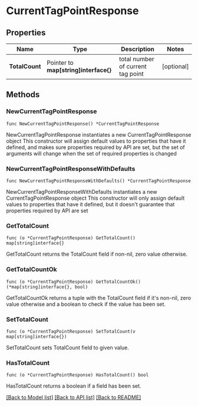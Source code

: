 # CurrentTagPointResponse

## Properties

Name | Type | Description | Notes
------------ | ------------- | ------------- | -------------
**TotalCount** | Pointer to **map[string]interface{}** | total number of current tag point | [optional] 

## Methods

### NewCurrentTagPointResponse

`func NewCurrentTagPointResponse() *CurrentTagPointResponse`

NewCurrentTagPointResponse instantiates a new CurrentTagPointResponse object
This constructor will assign default values to properties that have it defined,
and makes sure properties required by API are set, but the set of arguments
will change when the set of required properties is changed

### NewCurrentTagPointResponseWithDefaults

`func NewCurrentTagPointResponseWithDefaults() *CurrentTagPointResponse`

NewCurrentTagPointResponseWithDefaults instantiates a new CurrentTagPointResponse object
This constructor will only assign default values to properties that have it defined,
but it doesn't guarantee that properties required by API are set

### GetTotalCount

`func (o *CurrentTagPointResponse) GetTotalCount() map[string]interface{}`

GetTotalCount returns the TotalCount field if non-nil, zero value otherwise.

### GetTotalCountOk

`func (o *CurrentTagPointResponse) GetTotalCountOk() (*map[string]interface{}, bool)`

GetTotalCountOk returns a tuple with the TotalCount field if it's non-nil, zero value otherwise
and a boolean to check if the value has been set.

### SetTotalCount

`func (o *CurrentTagPointResponse) SetTotalCount(v map[string]interface{})`

SetTotalCount sets TotalCount field to given value.

### HasTotalCount

`func (o *CurrentTagPointResponse) HasTotalCount() bool`

HasTotalCount returns a boolean if a field has been set.


[[Back to Model list]](../README.md#documentation-for-models) [[Back to API list]](../README.md#documentation-for-api-endpoints) [[Back to README]](../README.md)


